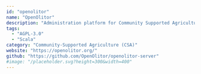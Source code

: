 ```yaml
---
id: "openolitor"
name: "OpenOlitor"
description: "Administration platform for Community Supported Agriculture groups."
tags:
  - "AGPL-3.0"
  - "Scala"
category: "Community-Supported Agriculture (CSA)"
website: "https://openolitor.org/"
github: "https://github.com/OpenOlitor/openolitor-server"
#image: "/placeholder.svg?height=300&width=400"
---
```


